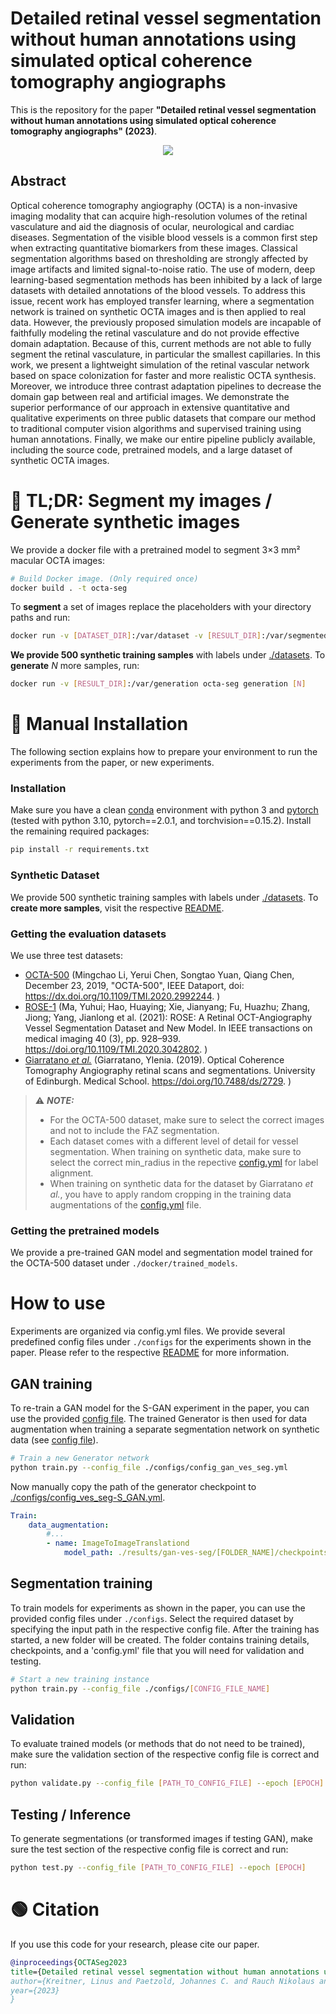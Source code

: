 # Detailed retinal vessel segmentation without human annotations using simulated optical coherence tomography angiographs
This is the repository for the paper <b>"Detailed retinal vessel segmentation without human annotations using simulated optical coherence tomography angiographs" (2023)</b>.

<div style="text-align:center">
    <img src="images/abstract_v4_1.svg">
</div>


## Abstract
Optical coherence tomography angiography (OCTA) is a non-invasive imaging modality that can acquire high-resolution volumes of the retinal vasculature and aid the diagnosis of ocular, neurological and cardiac diseases. Segmentation of the visible blood vessels is a common first step when extracting quantitative biomarkers from these images. Classical segmentation algorithms based on thresholding are strongly affected by image artifacts and limited signal-to-noise ratio. The use of modern, deep learning-based segmentation methods has been inhibited by a lack of large datasets with detailed annotations of the blood vessels. To address this issue, recent work has employed transfer learning, where a segmentation network is trained on synthetic OCTA images and is then applied to real data.
However, the previously proposed simulation models are incapable of faithfully modeling the retinal vasculature and do not provide effective domain adaptation. Because of this, current methods are not able to fully segment the retinal vasculature, in particular the smallest capillaries.
In this work, we present a lightweight simulation of the retinal vascular network based on space colonization for faster and more realistic OCTA synthesis. Moreover, we introduce three contrast adaptation pipelines to decrease the domain gap between real and artificial images. We demonstrate the superior performance of our approach in extensive quantitative and qualitative experiments on three public datasets that compare our method to traditional computer vision algorithms and supervised training using human annotations.
Finally, we make our entire pipeline publicly available, including the source code, pretrained models, and a large dataset of synthetic OCTA images.

# 🔴 TL;DR: Segment my images / Generate synthetic images
We provide a docker file with a pretrained model to segment 3×3 mm² macular OCTA images:
```sh
# Build Docker image. (Only required once)
docker build . -t octa-seg
``` 
To **segment** a set of images replace the placeholders with your directory paths and run:
```sh
docker run -v [DATASET_DIR]:/var/dataset -v [RESULT_DIR]:/var/segmented octa-seg segmentation
``` 
**We provide 500 synthetic training samples** with labels under [./datasets](./datasets). To **generate** _N_ more samples, run:
```sh
docker run -v [RESULT_DIR]:/var/generation octa-seg generation [N]
``` 

# 🔵 Manual Installation
The following section explains how to prepare your environment to run the experiments from the paper, or new experiments. 

### Installation
Make sure you have a clean [conda](https://docs.conda.io/en/main/miniconda.html) environment with python 3 and [pytorch](https://pytorch.org/get-started/locally/) (tested with python 3.10, pytorch==2.0.1, and torchvision==0.15.2). Install the remaining required packages:
 ```sh
pip install -r requirements.txt
 ```


### Synthetic Dataset
We provide 500 synthetic training samples with labels under [./datasets](./datasets). To **create more samples**, visit the respective [README](./datasets/README.md).

### Getting the evaluation datasets 

We use three test datasets:
 - [OCTA-500](https://ieee-dataport.org/open-access/octa-500) (Mingchao Li, Yerui Chen, Songtao Yuan, Qiang Chen, December 23, 2019, "OCTA-500", IEEE Dataport, doi: https://dx.doi.org/10.1109/TMI.2020.2992244. )
 - [ROSE-1](https://imed.nimte.ac.cn/dataofrose.html) (Ma, Yuhui; Hao, Huaying; Xie, Jianyang; Fu, Huazhu; Zhang, Jiong; Yang, Jianlong et al. (2021): ROSE: A Retinal OCT-Angiography Vessel Segmentation Dataset and New Model. In IEEE transactions on medical imaging 40 (3), pp. 928–939. https://doi.org/10.1109/TMI.2020.3042802. )
 - [Giarratano <i>et al.</i>](https://datashare.ed.ac.uk/handle/10283/3528) (Giarratano, Ylenia. (2019). Optical Coherence Tomography Angiography retinal scans and segmentations. University of Edinburgh. Medical School. https://doi.org/10.7488/ds/2729. )


> ⚠️ **_NOTE:_**
> - For the OCTA-500 dataset, make sure to select the correct images and not to include the FAZ segmentation.
> - Each dataset comes with a different level of detail for vessel segmentation. When training on synthetic data, make sure to select the correct min_radius in the repective [config.yml](configs/config_ves_seg-S.yml#L37) for label alignment.
> - When training on synthetic data for the dataset by Giarratano <i>et al.</i>, you have to apply random cropping in the training data augmentations of the [config.yml](configs/config_ves_seg-S.yml#L79) file.

### Getting the pretrained models
We provide a pre-trained GAN model and segmentation model trained for the OCTA-500 dataset under  `./docker/trained_models`.


# How to use
Experiments are organized via config.yml files. We provide several predefined config files under `./configs` for the experiments shown in the paper. Please refer to the respective [README](configs/README.md) for more information.

## GAN training
To re-train a GAN model for the S-GAN experiment in the paper, you can use the provided [config file](./configs/config_gan_ves_seg.yml). The trained Generator is then used for data augmentation when training a separate segmentation network on synthetic data (see [config file](./configs/config_ves_seg-S_GAN.yml)).

```sh
# Train a new Generator network
python train.py --config_file ./configs/config_gan_ves_seg.yml 
```
Now manually copy the path of the generator checkpoint to [./configs/config_ves_seg-S_GAN.yml](./configs/config_ves_seg-S_GAN.yml).
```yml
Train:
    data_augmentation:
        #...
        - name: ImageToImageTranslationd
            model_path: ./results/gan-ves-seg/[FOLDER_NAME]/checkpoints/
```



## Segmentation training
To train models for experiments as shown in the paper, you can use the provided config files under `./configs`. Select the required dataset by specifying the input path in the respective config file. After the training has started, a new folder will be created. The folder contains training details, checkpoints, and a 'config.yml' file that you will need for validation and testing.
```sh
# Start a new training instance
python train.py --config_file ./configs/[CONFIG_FILE_NAME]
```

## Validation
To evaluate trained models (or methods that do not need to be trained), make sure the validation section of the respective config file is correct and run:
```sh
python validate.py --config_file [PATH_TO_CONFIG_FILE] --epoch [EPOCH]
```

## Testing / Inference
To generate segmentations (or transformed images if testing GAN), make sure the test section of the respective config file is correct and run:
```sh
python test.py --config_file [PATH_TO_CONFIG_FILE] --epoch [EPOCH]
```

# 🟢 Citation
If you use this code for your research, please cite our paper.
```bib
@inproceedings{OCTASeg2023
title={Detailed retinal vessel segmentation without human annotations using simulated optical coherence tomography angiographs},
author={Kreitner, Linus and Paetzold, Johannes C. and Rauch Nikolaus and Chen, Chen and Hagag, Ahmed M. and Fayed, Alaa E. and Sivaprasad, Sobha and Rausch, Sebastian and Weichsel, Julian and Menze, Bjoern H. and Harders, Matthias and Knier, Benjamin and Rueckert, Daniel and Menten, Martin J. },
year={2023}
}
```
